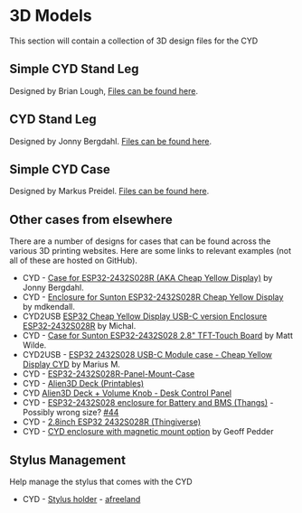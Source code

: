 # 3D Models

This section will contain a collection of 3D design files for the CYD

## Simple CYD Stand Leg

Designed by Brian Lough,
[Files can be found here](/3dModels/Simple_CYD_%20Stand_Leg).

## CYD Stand Leg

Designed by Jonny Bergdahl.
[Files can be found here](/3dModels/Jonnys_CYD_Stand_Leg).

## Simple CYD Case 

Designed by Markus Preidel. 
[Files can be found here](/3dModels/Markus_CYD_Simple_Case).

## Other cases from elsewhere

There are a number of designs for cases that can be found across the various 3D printing websites. Here are some links to relevant examples (not all of these are hosted on GitHub).

 - CYD - [Case for ESP32-2432S028R (AKA Cheap Yellow Display)](https://www.printables.com/model/840199-case-for-esp32-2432s028r-aka-cheap-yellow-display) by Jonny  Bergdahl.
 - CYD - [Enclosure for Sunton ESP32-2432S028R Cheap Yellow Display](https://www.printables.com/model/685845-enclosure-for-sunton-esp32-2432s028r-cheap-yellow-) by mdkendall.
 - CYD2USB [ESP32 Cheap Yellow Display USB-C version Enclosure ESP32-2432S028R](https://www.printables.com/model/744864-esp32-cheap-yellow-display-usb-c-version-enclosure) by Michal.
 - CYD - [Case for Sunton ESP32-2432S028 2.8" TFT-Touch Board](https://www.printables.com/model/519913-case-for-sunton-esp32-2432s028-28-tft-touch-board) by Matt Wilde.
 - CYD2USB - [ESP32 2432S028 USB-C Module case - Cheap Yellow Display CYD](https://www.printables.com/model/793451-esp32-2432s028-usb-c-module-case-cheap-yellow-disp) by Marius M.
- CYD - [ESP32-2432S028R-Panel-Mount-Case](https://github.com/clowrey/ESP32-2432S028R-Panel-Mount-Case)
- CYD - [Alien3D Deck (Printables)](https://www.printables.com/model/310352/)
- CYD [Alien3D Deck + Volume Knob - Desk Control Panel](https://www.printables.com/model/329937-alien3d-deck-volume-knob-desk-control-panel)
- CYD - [ESP32-2432S028 enclosure for Battery and BMS
(Thangs)](https://thangs.com/designer/dimosram/3d-model/ESP32-2432S028%20enclosure%20for%20Battery%20and%20BMS-788656) - Possibly wrong size? [#44](https://github.com/witnessmenow/ESP32-Cheap-Yellow-Display/issues/44)
- CYD - [2.8inch ESP32 2432S028R (Thingiverse)](https://www.thingiverse.com/thing:5990927)
- CYD - [CYD enclosure with magnetic mount option](https://makerworld.com/en/models/17061#profileId-32030) by Geoff Pedder

## Stylus Management

Help manage the stylus that comes with the CYD
- CYD - [Stylus holder](https://www.thingiverse.com/thing:6767878) - [afreeland](https://github.com/afreeland)